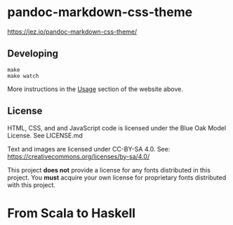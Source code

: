 # pandoc-markdown-css-theme

<https://jez.io/pandoc-markdown-css-theme/>

## Developing

```
make
make watch
```

More instructions in the [Usage][Usage] section of the website above.

[Usage]: https://jez.io/pandoc-markdown-css-theme/#usage

## License

HTML, CSS, and and JavaScript code is licensed under the Blue Oak Model License.
See LICENSE.md

Text and images are licensed under CC-BY-SA 4.0. See:
<https://creativecommons.org/licenses/by-sa/4.0/>

This project **does not** provide a license for any fonts distributed in this
project. You **must** acquire your own license for proprietary fonts distributed
with this project.
# From Scala to Haskell
